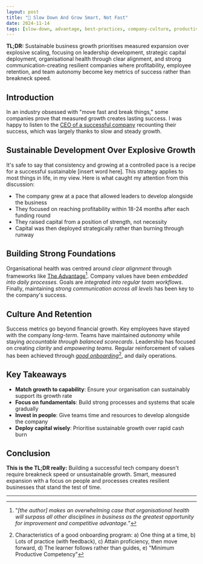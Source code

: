 ```yaml
---
layout: post
title: "🐢 Slow Down And Grow Smart, Not Fast"
date: 2024-11-14
tags: [slow-down, advantage, best-practices, company-culture, productivity, decision-making, business-value, real-value]
---
```


**TL;DR:** Sustainable business growth prioritises measured expansion over
explosive scaling, focusing on leadership development, strategic capital
deployment, organisational health through clear alignment, and strong
communication-creating resilient companies where profitability, employee
retention, and team autonomy become key metrics of success rather than breakneck
speed.
<!--more-->

## Introduction

In an industry obsessed with "move fast and break things," some companies prove
that measured growth creates lasting success. I was happy to listen to the
[CEO of a successful company](https://saasscalingsecrets.buzzsprout.com/2172375/episodes/15926541-why-slower-growth-could-be-your-fast-track-to-success-with-roan-lavery-ceo-of-freeagent)
recounting their success, which was largely thanks to slow and steady growth.

## Sustainable Development Over Explosive Growth

It's safe to say that consistency and growing at a controlled pace is a recipe
for a successful sustainable [insert word here]. This strategy applies to most
things in life, in my view. Here is what caught my attention from this
discussion:

- The company grew at a pace that allowed leaders to develop alongside the
  business
- They focused on reaching profitability within 18-24 months after each funding
  round
- They raised capital from a position of strength, not necessity
- Capital was then deployed strategically rather than burning through runway

## Building Strong Foundations

Organisational health was centred around _clear alignment_ through frameworks
like [The Advantage](https://www.tablegroup.com/product/the-advantage/)[^1].
Company values have been _embedded into daily processes_. Goals are _integrated
into regular team workflows_. Finally, maintaining _strong communication across
all levels_ has been key to the company's success.

## Culture And Retention

Success metrics go beyond financial growth. Key employees have stayed with the
company _long-term_. Teams have maintained _autonomy_ while staying _accountable
through balanced scorecards_. Leadership has focused on creating _clarity_ and
_empowering teams_. Regular reinforcement of values has been achieved through
_[good onboarding](https://youtube.com/watch?v=Og7NzaVpceE)_[^2], and daily
operations.

## Key Takeaways

- **Match growth to capability**: Ensure your organisation can sustainably
  support its growth rate
- **Focus on fundamentals**: Build strong processes and systems that scale
  gradually
- **Invest in people**: Give teams time and resources to develop alongside the
  company
- **Deploy capital wisely**: Prioritise sustainable growth over rapid cash burn

## Conclusion

**This is the TL;DR really:** Building a successful tech company doesn't require
breakneck speed or unsustainable growth. Smart, measured expansion with a focus
on people and processes creates resilient businesses that stand the test of
time.

---

[^1]: "_[the author] makes an overwhelming case that organisational health will
    surpass all other disciplines in business as the greatest opportunity for
    improvement and competitive advantage._"

[^2]: Characteristics of a good onboarding program: a) One thing at a time, b)
    Lots of practice (with feedback), c) Attain proficiency, then move forward,
    d) The learner follows rather than guides, e) "Minimum Productive
    Competency"
